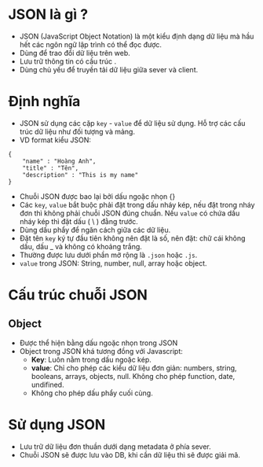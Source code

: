 # JSON là gì ?

- JSON (JavaScript Object Notation) là một kiểu định dạng dữ liệu mà hầu hết các ngôn ngữ lập trình có thể đọc được.
- Dùng để trao đổi dữ liệu trên web.
- Lưu trữ thông tin có cấu trúc .
- Dùng chủ yếu để truyền tải dữ liệu giữa sever và client.

# Định nghĩa 

- JSON sử dụng các cặp `key` - `value` để dữ liệu sử dụng. Hỗ trợ các cấu trúc dữ liệu như đối tượng và mảng.
- VD format kiểu JSON: 

```
{
    "name" : "Hoàng Anh",
    "title" : "Tên",
    "description" : "This is my name"
} 
```
- Chuỗi JSON được bao lại bởi dấu ngoặc nhọn {}
- Các `key`, `value` bắt buộc phải đặt trong dấu nháy kép, nếu đặt trong nháy đơn thì không phải chuỗi JSON đúng chuẩn.
Nếu `value` có chứa dấu nháy kép thì đặt dấu ( \ ) đằng trước. 
- Dùng dấu phẩy để ngăn cách giữa các dữ liệu.
- Đặt tên `key` ký tự đầu tiên không nên đặt là số, nên đặt: chữ cái không dấu, dấu _ và không có khoảng trắng.
- Thường được lưu dưới phần mở rộng là `.json` hoặc `.js`.
- `value` trong JSON: String, number, null, array hoặc object.

# Cấu trúc chuỗi JSON

## Object 

- Được thể hiện bằng dấu ngoặc nhọn trong JSON
- Object trong JSON khá tương đồng với Javascript:
    + **Key**: Luôn nằm trong dấu ngoặc kép.
    + **value**: Chỉ cho phép các kiểu dữ liệu đơn giản: numbers, string, booleans, arrays, objects, null.
    Không cho phép function, date, undifined.
    + Không cho phép dấu phẩy cuối cùng.

# Sử dụng JSON

- Lưu trữ dữ liệu đơn thuần dưới dạng metadata ở phía sever.
- Chuỗi JSON sẽ được lưu vào DB, khi cần dữ liệu thì sẽ được giải mã.
  